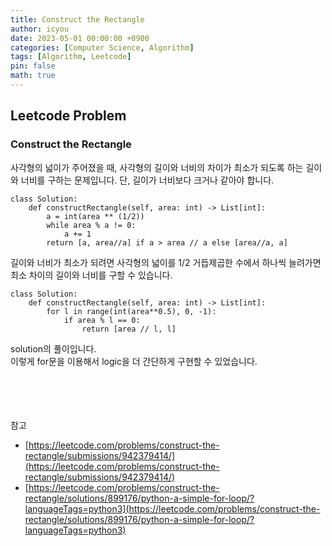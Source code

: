 ```yaml
---
title: Construct the Rectangle
author: icyou
date: 2023-05-01 00:00:00 +0900
categories: [Computer Science, Algorithm]
tags: [Algorithm, Leetcode]
pin: false
math: true
---
```


## Leetcode Problem

### Construct the Rectangle
사각형의 넓이가 주어졌을 때, 사각형의 길이와 너비의 차이가 최소가 되도록 하는 길이와 너비를 구하는 문제입니다. 단, 길이가 너비보다 크거나 같아야 합니다.

```
class Solution:
    def constructRectangle(self, area: int) -> List[int]:
        a = int(area ** (1/2))
        while area % a != 0:
            a += 1
        return [a, area//a] if a > area // a else [area//a, a]
```
길이와 너비가 최소가 되려면 사각형의 넓이를 1/2 거듭제곱한 수에서 하나씩 늘려가면 최소 차이의 길이와 너비를 구할 수 있습니다.

```
class Solution:
    def constructRectangle(self, area: int) -> List[int]:
        for l in range(int(area**0.5), 0, -1):            
            if area % l == 0: 
                return [area // l, l]
```
solution의 풀이입니다.  
이렇게 for문을 이용해서 logic을 더 간단하게 구현할 수 있었습니다.






<br/><br/><br/><br/>
참고 
- [https://leetcode.com/problems/construct-the-rectangle/submissions/942379414/](https://leetcode.com/problems/construct-the-rectangle/submissions/942379414/)
- [https://leetcode.com/problems/construct-the-rectangle/solutions/899176/python-a-simple-for-loop/?languageTags=python3](https://leetcode.com/problems/construct-the-rectangle/solutions/899176/python-a-simple-for-loop/?languageTags=python3)